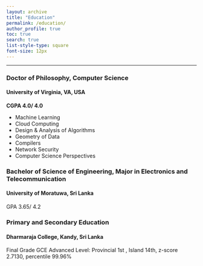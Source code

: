 ```yaml
---
layout: archive
title: "Education"
permalink: /education/
author_profile: true
toc: true
search: true
list-style-type: square
font-size: 12px
---
```


---
### Doctor of Philosophy, Computer Science
#### University of Virginia, VA, USA
**CGPA 4.0/ 4.0**
- Machine Learning
- Cloud Computing
- Design & Analysis of Algorithms
- Geometry of Data
- Compilers
- Network Security
- Computer Science Perspectives

### Bachelor of Science of Engineering, Major in Electronics and Telecommunication
#### University of Moratuwa, Sri Lanka
GPA 3.65/ 4.2

### Primary and Secondary Education
#### Dharmaraja College, Kandy, Sri Lanka
Final Grade GCE Advanced Level: Provincial 1st , Island 14th, z-score 2.7130, percentile 99.96%

